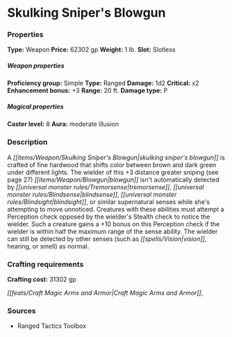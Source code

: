﻿---
Title: "Skulking Sniper's Blowgun"
Type: "Weapon"
Price: "62302 gp"
Weight: "1 lb."
Slot: "Slotless"
Proficiency group: "Simple"
Weapon properties Type: "Ranged"
Damage: "1d2"
Critical: "x2"
Enhancement bonus: "+3"
Range: "20 ft."
Damage type: "P"
Caster level: "8"
Aura: "moderate illusion"
Description: |
  "A _skulking sniper's blowgun_ is crafted of fine hardwood that shifts color between brown and dark green under different lights. The wielder of this _+3 distance greater sniping_ (see page 27) _blowgun_ isn't automatically detected by tremorsense, blindsense, blindsight, or similar supernatural senses while she's attempting to move unnoticed. Creatures with these abilities must attempt a Perception check opposed by the wielder's Stealth check to notice the wielder. Such a creature gains a +10 bonus on this Perception check if the wielder is within half the maximum range of the sense ability. The wielder can still be detected by other senses (such as vision, hearing, or smell) as normal."
Crafting cost: "31302 gp"
Sources: "['Ranged Tactics Toolbox']"
---

# Skulking Sniper's Blowgun

### Properties

**Type:** Weapon **Price:** 62302 gp **Weight:** 1 lb. **Slot:** Slotless

##### Weapon properties

**Proficiency group:** Simple **Type:** Ranged **Damage:** 1d2 **Critical:** x2 **Enhancement bonus:** +3 **Range:** 20 ft. **Damage type:** P

##### Magical properties

**Caster level:** 8 **Aura:** moderate illusion

### Description

A _[[items/Weapon/Skulking Sniper's Blowgun|skulking sniper's blowgun]]_ is crafted of fine hardwood that shifts color between brown and dark green under different lights. The wielder of this +3 distance greater sniping (see page 27) _[[items/Weapon/Blowgun|blowgun]]_ isn't automatically detected by _[[universal monster rules/Tremorsense|tremorsense]]_, _[[universal monster rules/Blindsense|blindsense]]_, _[[universal monster rules/Blindsight|blindsight]]_, or similar supernatural senses while she's attempting to move unnoticed. Creatures with these abilities must attempt a Perception check opposed by the wielder's Stealth check to notice the wielder. Such a creature gains a +10 bonus on this Perception check if the wielder is within half the maximum range of the sense ability. The wielder can still be detected by other senses (such as _[[spells/Vision|vision]]_, hearing, or smell) as normal.

### Crafting requirements

**Crafting cost:** 31302 gp

_[[feats/Craft Magic Arms and Armor|Craft Magic Arms and Armor]]_,

### Sources

* Ranged Tactics Toolbox